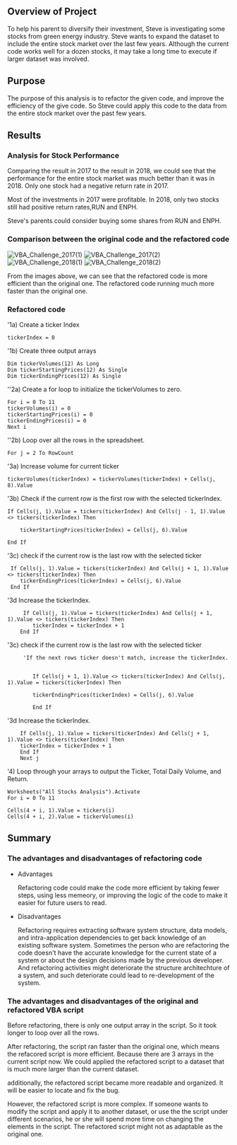 
## Overview of Project

To help his parent to diversify their investment, Steve is investigating some stocks from green energy industry. 
Steve wants to expand the dataset to include the entire stock market over the last few years. Although the current code works well for a dozen stocks, it may take a long time to execute if larger dataset was involved. 
 
## Purpose

The purpose of this analysis is to refactor the given code, and improve the efficiency of the give code. So Steve could apply this code to the data from the entire stock market over the past few years. 


## Results

### Analysis for Stock Performance 

Comparing the result in 2017 to the result in 2018, we could see that the performance for the entire stock market was much better than it was in 2018. Only one stock had a negative return rate in 2017. 

Most of the investments in 2017 were profitable. In 2018, only two stocks still had positive return rates,RUN and ENPH. 

Steve's parents could consider buying some shares from RUN and ENPH. 

### Comparison between the original code and the refactored code


![VBA_Challenge_2017(1)](https://user-images.githubusercontent.com/88631769/132997899-58a69c83-5107-47ae-9a08-c1b632995022.png)
![VBA_Challenge_2017(2)](https://user-images.githubusercontent.com/88631769/132997900-a0adf489-d82a-4825-af07-bc6d0beb29dd.png)
![VBA_Challenge_2018(1)](https://user-images.githubusercontent.com/88631769/132997901-dfc03a4b-e59e-4545-8eff-60c14f8a3d15.png)
![VBA_Challenge_2018(2)](https://user-images.githubusercontent.com/88631769/132997905-387c851d-8ae7-42c7-aa37-3023de0ca443.png)

From the images above, we can see that the refactored code is more efficient than the original one. The refactored code running much more faster than the original one. 

### Refactored code 

  '1a) Create a ticker Index
    
    tickerIndex = 0
     
  '1b) Create three output arrays
    
    Dim tickerVolumes(12) As Long
    Dim tickerStartingPrices(12) As Single
    Dim tickerEndingPrices(12) As Single
    
    
  ''2a) Create a for loop to initialize the tickerVolumes to zero.
    
    For i = 0 To 11
    tickerVolumes(i) = 0
    tickerStartingPrices(i) = 0
    tickerEndingPrices(i) = 0
    Next i
    
        
   ''2b) Loop over all the rows in the spreadsheet.

    For j = 2 To RowCount
   
   '3a) Increase volume for current ticker
    
    tickerVolumes(tickerIndex) = tickerVolumes(tickerIndex) + Cells(j, 8).Value
    
   
   '3b) Check if the current row is the first row with the selected tickerIndex.
  
    
    If Cells(j, 1).Value = tickers(tickerIndex) And Cells(j - 1, 1).Value <> tickers(tickerIndex) Then
        
        tickerStartingPrices(tickerIndex) = Cells(j, 6).Value
    
    End If
    
   '3c) check if the current row is the last row with the selected ticker
    
    
     If Cells(j, 1).Value = tickers(tickerIndex) And Cells(j + 1, 1).Value <> tickers(tickerIndex) Then
        tickerEndingPrices(tickerIndex) = Cells(j, 6).Value
     End If

   '3d Increase the tickerIndex.

         If Cells(j, 1).Value = tickers(tickerIndex) And Cells(j + 1, 1).Value <> tickers(tickerIndex) Then
            tickerIndex = tickerIndex + 1
        End If


        
   '3c) check if the current row is the last row with the selected ticker

         'If the next rows ticker doesn't match, increase the tickerIndex.
        
            
            If Cells(j + 1, 1).Value <> tickers(tickerIndex) And Cells(j, 1).Value = tickers(tickerIndex) Then
             
            tickerEndingPrices(tickerIndex) = Cells(j, 6).Value
            
            End If
            

   '3d Increase the tickerIndex.
      
            
        If Cells(j, 1).Value = tickers(tickerIndex) And Cells(j + 1, 1).Value <> tickers(tickerIndex) Then
        tickerIndex = tickerIndex + 1
        End If
        Next j
    
   '4) Loop through your arrays to output the Ticker, Total Daily Volume, and Return.
    
    Worksheets("All Stocks Analysis").Activate
    For i = 0 To 11
    
    Cells(4 + i, 1).Value = tickers(i)
    Cells(4 + i, 2).Value = tickerVolumes(i)

## Summary 

### The advantages and disadvantages of refactoring code 

- Advantages
  
    Refactoring code could make the code more efficient by taking fewer steps, using less memeory, or improving the logic of the code to make it easier for future users to read. 

- Disadvantages 

    Refactoring requires extracting software system structure, data models, and intra-application dependencies to get back knowledge of an existing software system. Sometimes the person who are refactoring the code doesn't have the accurate knowledge for the current state of a system or about the design decisions made by the previous developer. And refactoring activities might deteriorate the structure architechture of a system, and such deteriorate could lead to re-development of the system. 

### The advantages and disadvantages of the original and refactored VBA script

  Before refactoring, there is only one output array in the script. So it took longer to loop over all the rows.

  After refactoring, the script ran faster than the original one, which means the refacored script is more efficient. Because there are 3 arrays in the current script now. We could applied the refactored script to a dataset that is much more larger than the current dataset. 

  additionally, the refactored script became more readable and organized. It will be easier to locate and fix the bug. 

  However, the refactored script is more complex. If someone wants to modify the script and apply it to another dataset, or use the the script under different scenarios, he or she will spend more time on changing the elements in the script. The refactored script might not as adaptable as the original one.  



    

 

